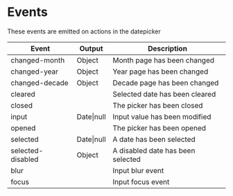 # Events

These events are emitted on actions in the datepicker

| Event             | Output     | Description                       |
| ----------------- | ---------- | --------------------------------- |
| changed-month     | Object     | Month page has been changed       |
| changed-year      | Object     | Year page has been changed        |
| changed-decade    | Object     | Decade page has been changed      |
| cleared           |            | Selected date has been cleared    |
| closed            |            | The picker has been closed        |
| input             | Date\|null | Input value has been modified     |
| opened            |            | The picker has been opened        |
| selected          | Date\|null | A date has been selected          |
| selected-disabled | Object     | A disabled date has been selected |
| blur              |            | Input blur event                  |
| focus             |            | Input focus event                 |
